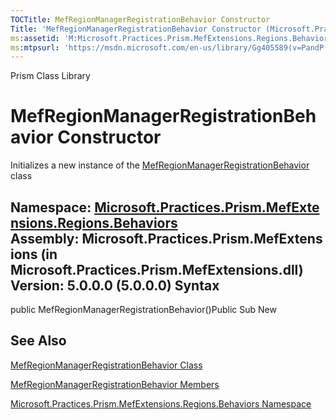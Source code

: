 ```yaml
---
TOCTitle: MefRegionManagerRegistrationBehavior Constructor
Title: 'MefRegionManagerRegistrationBehavior Constructor (Microsoft.Practices.Prism.MefExtensions.Regions.Behaviors)'
ms:assetid: 'M:Microsoft.Practices.Prism.MefExtensions.Regions.Behaviors.MefRegionManagerRegistrationBehavior.\#ctor'
ms:mtpsurl: 'https://msdn.microsoft.com/en-us/library/Gg405589(v=PandP.50)'
---
```


Prism Class Library

MefRegionManagerRegistrationBehavior Constructor
================================================

Initializes a new instance of the [MefRegionManagerRegistrationBehavior](https://msdn.microsoft.com/t:microsoft.practices.prism.mefextensions.regions.behaviors.mefregionmanagerregistrationbehavior) class

**Namespace:** [Microsoft.Practices.Prism.MefExtensions.Regions.Behaviors](https://msdn.microsoft.com/n:microsoft.practices.prism.mefextensions.regions.behaviors)
**Assembly:** Microsoft.Practices.Prism.MefExtensions (in Microsoft.Practices.Prism.MefExtensions.dll) Version: 5.0.0.0 (5.0.0.0)
Syntax
------

<span id="syntaxToggle"></span>public MefRegionManagerRegistrationBehavior()Public Sub New

See Also
--------

<span id="seeAlsoToggle"></span>
[MefRegionManagerRegistrationBehavior Class](https://msdn.microsoft.com/t:microsoft.practices.prism.mefextensions.regions.behaviors.mefregionmanagerregistrationbehavior)

[MefRegionManagerRegistrationBehavior Members](https://msdn.microsoft.com/allmembers.t:microsoft.practices.prism.mefextensions.regions.behaviors.mefregionmanagerregistrationbehavior)

[Microsoft.Practices.Prism.MefExtensions.Regions.Behaviors Namespace](https://msdn.microsoft.com/n:microsoft.practices.prism.mefextensions.regions.behaviors)
